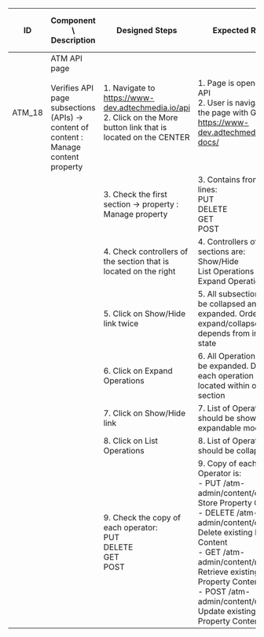 | ID | Component \ <br> Description  | Designed Steps       |Expected Result     |	Created By \ <br> Last Updated |
| -- | -- | -- | -- | -- |
| ATM_18 | ATM API page <br> <br>  Verifies API page subsections (APIs) -> content of content : Manage content property | 1. Navigate to https://www-dev.adtechmedia.io/api <br> 2. Click on the More button link that is located on the CENTER | 1. Page is opened on API  <br> 2. User is navigated to the page with Guide <br> https://www-dev.adtechmedia.io/api-docs/           | Alexandr Urita \ <br> 15.06.2017 |
|       |       | 3. Check the first section -> property : Manage property |     3. Contains from six lines: <br> PUT <br> DELETE <br> GET <br> POST |    |  
|       |       | 4. Check controllers of the section that is located on the right |     4. Controllers of the sections are: <br> Show/Hide <br> List Operations <br> Expand Operations |    |  
|       |       | 5. Click on Show/Hide link twice |     5. All subsection should be collapsed and then expanded. Order of expand/collapse depends from initial state |    |  
|       |       | 6. Click on Expand Operations |     6. All Operations should be expanded. Details of each operation are located within one section |    |  
|       |       | 7. Click on Show/Hide link |     7. List of Operations should be shown in expandable mode |    |  
|       |       | 8. Click on List Operations |     8. List of Operations should be collapsed |    |  
|       |       | 9. Check the copy of each operator: <br> PUT <br> DELETE <br> GET <br> POST |     9. Copy of each Operator is: <br> - PUT  /atm-admin/content/create <br> Store Property Content <br> - DELETE /atm-admin/content/delete <br> Delete existing Property Content <br> - GET /atm-admin/content/retrieve <br> Retrieve existing Property Content <br> - POST /atm-admin/content/update <br> Update existing Property Content" |    |  
